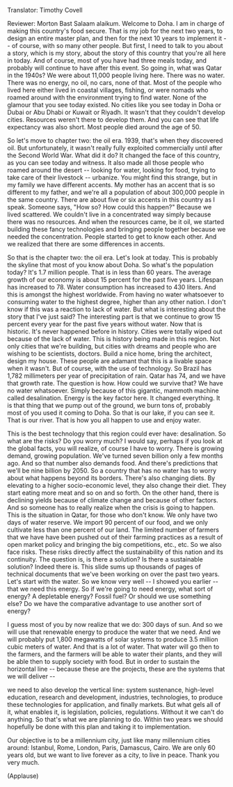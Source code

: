 

Translator: Timothy Covell

Reviewer: Morton Bast
Salaam alaikum.
Welcome to Doha.
I am in charge of making this country&#39;s food secure.
That is my job for the next two years,
to design an entire master plan,
and then for the next 10 years to implement it --
of course, with so many other people.
But first, I need to talk to you about a story, which is my story,
about the story of this country that you&#39;re all here in today.
And of course, most of you have had three meals today,
and probably will continue to have after this event.
So going in, what was Qatar in the 1940s?
We were about 11,000 people living here.
There was no water. There was no energy, no oil, no cars, none of that.
Most of the people who lived here
either lived in coastal villages, fishing,
or were nomads who roamed around with the environment trying to find water.
None of the glamour that you see today existed.
No cities like you see today in Doha or Dubai or Abu Dhabi or Kuwait or Riyadh.
It wasn&#39;t that they couldn&#39;t develop cities.
Resources weren&#39;t there to develop them.
And you can see that life expectancy was also short.
Most people died around the age of 50.

So let&#39;s move to chapter two: the oil era.
1939, that&#39;s when they discovered oil.
But unfortunately, it wasn&#39;t really fully exploited commercially
until after the Second World War.
What did it do?
It changed the face of this country, as you can see today and witness.
It also made all those people who roamed around the desert --
looking for water, looking for food,
trying to take care of their livestock -- urbanize.
You might find this strange,
but in my family we have different accents.
My mother has an accent that is so different to my father,
and we&#39;re all a population of about 300,000 people in the same country.
There are about five or six accents in this country as I speak.
Someone says, &quot;How so? How could this happen?&quot;
Because we lived scattered.
We couldn&#39;t live in a concentrated way simply because there was no resources.
And when the resources came, be it oil,
we started building these fancy technologies
and bringing people together because we needed the concentration.
People started to get to know each other.
And we realized that there are some differences in accents.

So that is the chapter two: the oil era.
Let&#39;s look at today.
This is probably the skyline that most of you know about Doha.
So what&#39;s the population today?
It&#39;s 1.7 million people.
That is in less than 60 years.
The average growth of our economy is about 15 percent for the past five years.
Lifespan has increased to 78.
Water consumption has increased to 430 liters.
And this is amongst the highest worldwide.
From having no water whatsoever
to consuming water to the highest degree, higher than any other nation.
I don&#39;t know if this was a reaction to lack of water.
But what is interesting about the story that I&#39;ve just said?
The interesting part is that we continue to grow
15 percent every year for the past five years without water.
Now that is historic. It&#39;s never happened before in history.
Cities were totally wiped out because of the lack of water.
This is history being made in this region.
Not only cities that we&#39;re building,
but cities with dreams and people who are wishing to be scientists, doctors.
Build a nice home, bring the architect, design my house.
These people are adamant that this is a livable space when it wasn&#39;t.
But of course, with the use of technology.
So Brazil has 1,782 millimeters per year of precipitation of rain.
Qatar has 74, and we have that growth rate.
The question is how.
How could we survive that?
We have no water whatsoever.
Simply because of this gigantic, mammoth machine called desalination.
Energy is the key factor here. It changed everything.
It is that thing that we pump out of the ground, we burn tons of,
probably most of you used it coming to Doha.
So that is our lake, if you can see it.
That is our river.
That is how you all happen to use and enjoy water.

This is the best technology that this region could ever have: desalination.
So what are the risks?
Do you worry much?
I would say, perhaps if you look at the global facts,
you will realize, of course I have to worry.
There is growing demand, growing population.
We&#39;ve turned seven billion only a few months ago.
And so that number also demands food.
And there&#39;s predictions that we&#39;ll be nine billion by 2050.
So a country that has no water
has to worry about what happens beyond its borders.
There&#39;s also changing diets.
By elevating to a higher socio-economic level,
they also change their diet.
They start eating more meat and so on and so forth.
On the other hand, there is declining yields
because of climate change and because of other factors.
And so someone has to really realize when the crisis is going to happen.
This is the situation in Qatar, for those who don&#39;t know.
We only have two days of water reserve.
We import 90 percent of our food,
and we only cultivate less than one percent of our land.
The limited number of farmers that we have
have been pushed out of their farming practices
as a result of open market policy and bringing the big competitions, etc., etc.
So we also face risks.
These risks directly affect the sustainability of this nation and its continuity.
The question is, is there a solution?
Is there a sustainable solution?
Indeed there is.
This slide sums up thousands of pages of technical documents
that we&#39;ve been working on over the past two years.
Let&#39;s start with the water.
So we know very well -- I showed you earlier -- that we need this energy.
So if we&#39;re going to need energy, what sort of energy?
A depletable energy? Fossil fuel?
Or should we use something else?
Do we have the comparative advantage to use another sort of energy?

I guess most of you by now realize that we do: 300 days of sun.
And so we will use that renewable energy to produce the water that we need.
And we will probably put 1,800 megawatts of solar systems
to produce 3.5 million cubic meters of water.
And that is a lot of water.
That water will go then to the farmers,
and the farmers will be able to water their plants,
and they will be able then to supply society with food.
But in order to sustain the horizontal line --
because these are the projects, these are the systems that we will deliver --

we need to also develop the vertical line:
system sustenance, high-level education, research and development,
industries, technologies, to produce these technologies for application, and finally markets.
But what gels all of it, what enables it, is legislation, policies, regulations.
Without it we can&#39;t do anything.
So that&#39;s what we are planning to do.
Within two years we should hopefully be done with this plan
and taking it to implementation.

Our objective is to be a millennium city, just like many millennium cities around:
Istanbul, Rome, London, Paris, Damascus, Cairo.
We are only 60 years old, but we want to live forever
as a city, to live in peace.
Thank you very much.

(Applause)

